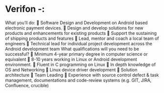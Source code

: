 
Verifon -:
=================================
What you’ll do:
 Software Design and Development on Android based electronic payment devices.
 Design and develop solutions for new products and enhancements for existing
products
 Support the sustaining of shipping products and features
 Lead, mentor and coach a local team of engineers
 Technical lead for individual project development across the Android development
team
What qualifications will you need to be successful?
 Minimum 4-year primary degree in computer science or equivalent
 8-10 years working in Linux or Android development environment.
 Fluent in C programming on Linux
 In depth knowledge of OS and Networking
 Linux device driver development
 Solution architecture
 Team Leading
 Experience with source control defect & task management, documentations and
code-review systems (e.g. GIT, JIRA, Confluence, crucible)